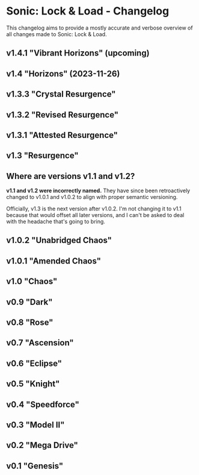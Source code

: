 # Sonic: Lock & Load - Changelog

This changelog aims to provide a mostly accurate and verbose overview of all
changes made to Sonic: Lock & Load.

## v1.4.1 "Vibrant Horizons" (upcoming)

## v1.4 "Horizons" (2023-11-26)

## v1.3.3 "Crystal Resurgence"

## v1.3.2 "Revised Resurgence"

## v1.3.1 "Attested Resurgence"

## v1.3 "Resurgence"

## Where are versions v1.1 and v1.2?

**v1.1 and v1.2 were incorrectly named.** They have since been retroactively
changed to v1.0.1 and v1.0.2 to align with proper semantic versioning.

Officially, v1.3 is the next version after v1.0.2. I'm not changing it to v1.1
because that would offset all later versions, and I can't be asked to deal with
the headache that's going to bring.

## v1.0.2 "Unabridged Chaos"

## v1.0.1 "Amended Chaos"

## v1.0 "Chaos"

## v0.9 "Dark"

## v0.8 "Rose"

## v0.7 "Ascension"

## v0.6 "Eclipse"

## v0.5 "Knight"

## v0.4 "Speedforce"

## v0.3 "Model II"

## v0.2 "Mega Drive"

## v0.1 "Genesis"
